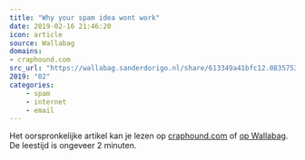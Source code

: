 ```yaml
---
title: "Why your spam idea wont work"
date: 2019-02-16 21:46:20
icon: article
source: Wallabag
domains:
- craphound.com
src_url: "https://wallabag.sanderdorigo.nl/share/613349a41bfc12.08357534"
2019: "02"
categories:
    - spam
    - internet
    - email
---
```

Het oorspronkelijke artikel kan je lezen op [craphound.com](https://craphound.com/spamsolutions.txt) of [op Wallabag](https://wallabag.sanderdorigo.nl/share/613349a41bfc12.08357534). De leestijd is ongeveer 2 minuten.